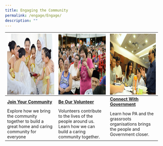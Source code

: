 ```yaml
---
title: Engaging the Community
permalink: /engage/Engage/
description: ""
---
```

|<img style="height:200px;width:250px"  align="left" src="/images/Engage/join-your-community.png"> |  <img style="height:200px;width:250px"  align="center" src="images/Engage/beourvolunteer.png">|<img style="height:200px;width:250px"  align="right" src="/images/Engage/Connect%20with%20Government.png"> |
| -------- | -------- | -------- |
| <b> [Join Your Community](/engage/Join-Your-Community)</b>    | <b>[Be Our Volunteer](/engage/Be-Our-Volunteer)</b>   | <b>[Connect With Government](/engage/Connect-With-Government/Connect-with-Government)</b>     |
| Explore how we bring the community together to build a great home and caring community for everyone <br>  | Volunteers contribute to the lives of the people around us. Learn how we can build a caring community together. <br>    | Learn how PA and the grassroots organisations brings the people and Government closer. <br>